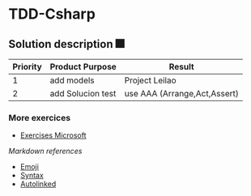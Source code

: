 # TDD-Csharp

 ## Solution description :fireworks:


 
| Priority   |Product Purpose     | Result                     |
|------------|--------------------|----------------------------|
|     1      |add models          |Project Leilao              |
|     2      |add Solucion test   |use AAA (Arrange,Act,Assert)|



 ### More exercices   
   * [Exercises Microsoft](https://docs.microsoft.com/en-us/visualstudio/test/quick-start-test-driven-development-with-test-explorer?view=vs-2019)
   
   

 *Markdown references*
   * [Emoji](https://gist.github.com/rxaviers/7360908#file-gistfile1-md)
   * [Syntax](https://docs.github.com/pt/free-pro-team@latest/github/writing-on-github/basic-writing-and-formatting-syntax)
   * [Autolinked](https://docs.github.com/pt/free-pro-team@latest/github/writing-on-github/autolinked-references-and-urls)
